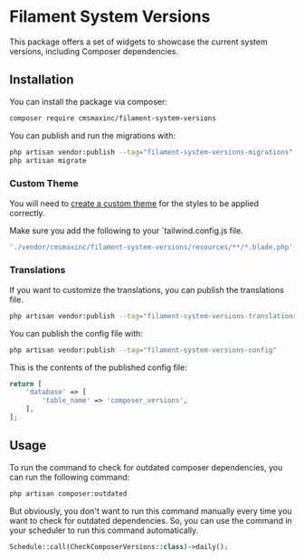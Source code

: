 # Filament System Versions

This package offers a set of widgets to showcase the current system versions, including Composer dependencies.

## Installation

You can install the package via composer:

```bash
composer require cmsmaxinc/filament-system-versions
```

You can publish and run the migrations with:

```bash
php artisan vendor:publish --tag="filament-system-versions-migrations"
php artisan migrate
```

### Custom Theme

You will need to [create a custom theme](https://filamentphp.com/docs/3.x/panels/themes#creating-a-custom-theme) for the styles to be applied correctly.


Make sure you add the following to your `tailwind.config.js file.

```bash
'./vendor/cmsmaxinc/filament-system-versions/resources/**/*.blade.php',
```

### Translations
If you want to customize the translations, you can publish the translations file.

```bash
php artisan vendor:publish --tag="filament-system-versions-translations"
```

You can publish the config file with:

```bash
php artisan vendor:publish --tag="filament-system-versions-config"
```

This is the contents of the published config file:

```php
return [
    'database' => [
        'table_name' => 'composer_versions',
    ],
];

```

## Usage

To run the command to check for outdated composer dependencies, you can run the following command:

```bash
php artisan composer:outdated
```

But obviously, you don't want to run this command manually every time you want to check for outdated dependencies. So, you can use the command in your scheduler to run this command automatically.

```php
Schedule::call(CheckComposerVersions::class)->daily();
```